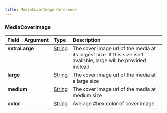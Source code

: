```yaml
---
title: MediaCoverImage Reference
---
```


### MediaCoverImage
<table>
<thead>
<tr>
<th align="left">Field</th>
<th align="right">Argument</th>
<th align="left">Type</th>
<th align="left">Description</th>
</tr>
</thead>
<tbody>
<tr>
<td colspan="2" valign="top"><strong>extraLarge</strong></td>
<td valign="top"><a href="/reference/scalar/string">String</a></td>
<td>
The cover image url of the media at its largest size. If this size isn't available, large will be provided instead.
</td>
</tr>
<tr>
<td colspan="2" valign="top"><strong>large</strong></td>
<td valign="top"><a href="/reference/scalar/string">String</a></td>
<td>
The cover image url of the media at a large size
</td>
</tr>
<tr>
<td colspan="2" valign="top"><strong>medium</strong></td>
<td valign="top"><a href="/reference/scalar/string">String</a></td>
<td>
The cover image url of the media at medium size
</td>
</tr>
<tr>
<td colspan="2" valign="top"><strong>color</strong></td>
<td valign="top"><a href="/reference/scalar/string">String</a></td>
<td>
Average #hex color of cover image
</td>
</tr>
</tbody>
</table>